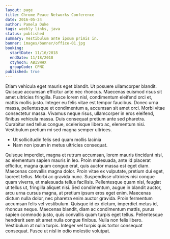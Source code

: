 ```yaml
---
layout: page
title: Chrome Peace Networks Conference
date: 2016-05-24
author: Pamela Duke
tags: weekly links, java
status: published
summary: Vestibulum ante ipsum primis in.
banner: images/banner/office-01.jpg
booking:
  startDate: 11/16/2018
  endDate: 11/18/2018
  ctyhocn: ABISWHX
  groupCode: CPNC
published: true
---
```

Etiam vehicula eget mauris eget blandit. Ut posuere ullamcorper blandit. Quisque accumsan efficitur ante nec rhoncus. Maecenas euismod risus sit amet ultricies fringilla. Fusce lorem nisl, condimentum eleifend orci et, mattis mollis justo. Integer eu felis vitae est tempor faucibus. Donec urna massa, pellentesque et condimentum a, accumsan sit amet orci. Morbi vitae consectetur massa. Vivamus neque risus, ullamcorper in eros eleifend, finibus vehicula massa. Duis consequat pretium ante sed pharetra. Curabitur sed tellus congue, scelerisque libero ac, elementum nisi. Vestibulum pretium mi sed magna semper ultrices.

* Ut sollicitudin felis sed quam mollis lacinia
* Nam non ipsum in metus ultricies consequat.

Quisque imperdiet, magna et rutrum accumsan, lorem mauris tincidunt nisl, ac elementum sapien mauris in leo. Proin malesuada, ante id placerat efficitur, magna quam congue erat, quis auctor massa est eget diam. Maecenas convallis magna dolor. Proin vitae ex vulputate, pretium dui eget, laoreet tellus. Morbi ac gravida nunc. Suspendisse ultricies nisi congue quam viverra, et malesuada tellus facilisis. Pellentesque quam nisi, feugiat ut tellus ut, fringilla aliquet nisi. Sed condimentum, augue in blandit auctor, arcu urna cursus magna, at pretium ipsum eros eget enim. Maecenas dictum nulla dolor, nec pharetra enim auctor gravida. Proin fermentum accumsan felis vel vestibulum.
Quisque id ex dictum, imperdiet metus id, rhoncus neque. Maecenas blandit, diam ac condimentum mattis, purus sapien commodo justo, quis convallis quam turpis eget tellus. Pellentesque hendrerit sem sit amet nulla congue finibus. Nulla non felis libero. Vestibulum at nulla turpis. Integer vel turpis quis tortor consequat consequat. Fusce ut nisl in odio molestie volutpat.
